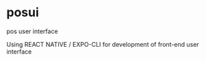 # posui
pos user interface

Using REACT NATIVE / EXPO-CLI for development of front-end user interface
